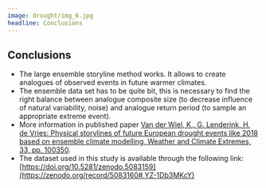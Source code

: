 ```yaml
---
image: drought/img_6.jpg
headline: Conclusions
---
```


## Conclusions

- The large ensemble storyline method works. It allows to create analogues of
  observed events in future warmer climates. 
- The ensemble data set has to be quite bit, this is necessary to find the right
  balance between analogue composite size (to decrease influence of natural
  variability, noise) and analogue return period (to sample an appropriate
  extreme event).
- More information in published paper [Van der Wiel, K., G. Lenderink, H. de
  Vries: Physical storylines of future European drought events like 2018 based
  on ensemble climate modelling, Weather and Climate Extremes, 33, pp.
  100350](http://doi.org/10.1016/j.wace.2021.100350).
- The dataset used in this study is available through the following link: [https://doi.org/10.5281/zenodo.5083159](https://zenodo.org/record/5083160#.YZ-1Db3MKcY)